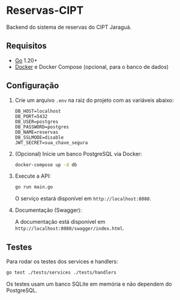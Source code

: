 
# Reservas-CIPT

Backend do sistema de reservas do CIPT Jaraguá.

## Requisitos

- [Go](https://go.dev/) 1.20+
- [Docker](https://www.docker.com/) e Docker Compose (opcional, para o banco de dados)

## Configuração

1. Crie um arquivo `.env` na raiz do projeto com as variáveis abaixo:

   ```env
   DB_HOST=localhost
   DB_PORT=5432
   DB_USER=postgres
   DB_PASSWORD=postgres
   DB_NAME=reservas
   DB_SSLMODE=disable
   JWT_SECRET=sua_chave_segura
   ```

2. (Opcional) Inicie um banco PostgreSQL via Docker:

   ```bash
   docker-compose up -d db
   ```

3. Execute a API:

   ```bash
   go run main.go
   ```

   O serviço estará disponível em `http://localhost:8080`.


4. Documentação (Swagger):

   A documentação está disponível em `http://localhost:8080/swagger/index.html`.
   
## Testes

Para rodar os testes dos services e handlers:

```bash
go test ./tests/services ./tests/handlers
```

Os testes usam um banco SQLite em memória e não dependem do PostgreSQL.
